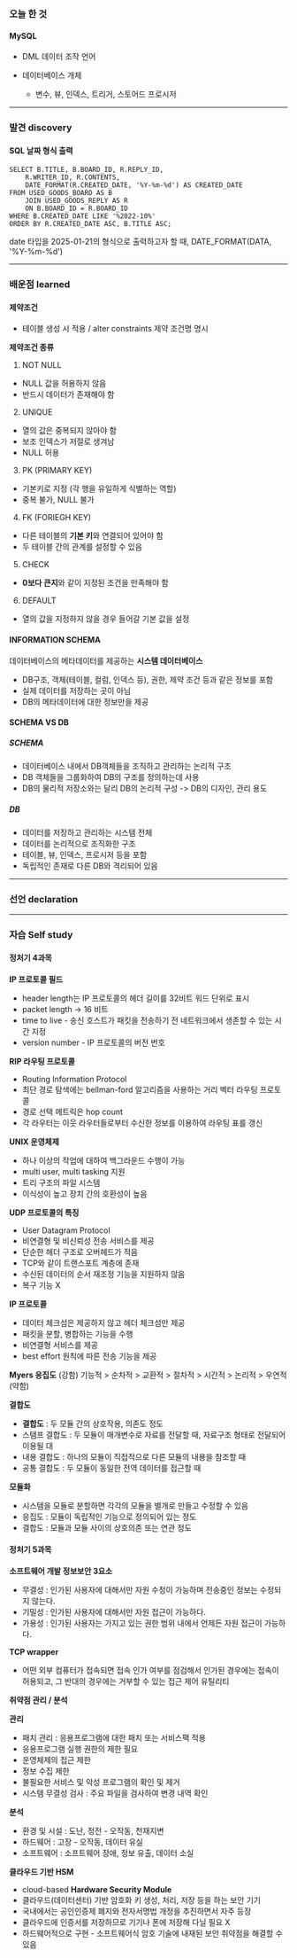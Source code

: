 
### 오늘 한 것

#### MySQL

- DML 데이터 조작 언어

- 데이터베이스 개체

  - 변수, 뷰, 인덱스, 트리거, 스토어드 프로시저
  
  
***


### 발견 discovery

#### SQL 날짜 형식 출력

    SELECT B.TITLE, B.BOARD_ID, R.REPLY_ID,
        R.WRITER_ID, R.CONTENTS, 
        DATE_FORMAT(R.CREATED_DATE, '%Y-%m-%d') AS CREATED_DATE
    FROM USED_GOODS_BOARD AS B
        JOIN USED_GOODS_REPLY AS R 
        ON B.BOARD_ID = R.BOARD_ID
    WHERE B.CREATED_DATE LIKE '%2022-10%'
    ORDER BY R.CREATED_DATE ASC, B.TITLE ASC;

date 타입을 2025-01-21의 형식으로 출력하고자 할 때, DATE_FORMAT(DATA, '%Y-%m-%d')



***


### 배운점 learned

#### 제약조건

- 테이블 생성 시 적용 / alter constraints 제약 조건명 명시

**제약조건 종류**

1) NOT NULL
- NULL 값을 허용하지 않음
- 반드시 데이터가 존재해야 함

2) UNIQUE
- 열의 값은 중복되지 않아야 함
- 보조 인덱스가 저절로 생겨남
- NULL 허용

3) PK (PRIMARY KEY)
- 기본키로 지정 (각 행을 유일하게 식별하는 역할)
- 중복 불가, NULL 불가

4) FK (FORIEGH KEY)
- 다른 테이블의 **기본 키**와 연결되어 있어야 함
- 두 테이블 간의 관계를 설정할 수 있음

5) CHECK
- **0보다 큰지**와 같이 지정된 조건을 만족해야 함

6) DEFAULT
- 열의 값을 지정하지 않을 경우 들어갈 기본 값을 설정


#### INFORMATION SCHEMA

데이터베이스의 메타데이터를 제공하는 **시스템 데이터베이스**

- DB구조, 객체(테이블, 컬럼, 인덱스 등), 권한, 제약 조건 등과 같은 정보를 포함
- 실제 데이터를 저장하는 곳이 아님
- DB의 메타데이터에 대한 정보만을 제공



#### SCHEMA VS DB

##### SCHEMA

- 데이터베이스 내에서 DB객체들을 조직하고 관리하는 논리적 구조
- DB 객체들을 그룹화하여 DB의 구조를 정의하는데 사용
- DB의 물리적 저장소와는 달리 DB의 논리적 구성 -> DB의 디자인, 관리 용도

##### DB

- 데이터를 저장하고 관리하는 시스템 전체
- 데이터를 논리적으로 조직화한 구조
- 테이블, 뷰, 인덱스, 프로시저 등을 포함
- 독립적인 존재로 다른 DB와 격리되어 있음
   
***

### 선언 declaration



***

### 자습 Self study

#### 정처기 4과목

**IP 프로토콜 필드**

- header length는 IP 프로토콜의 헤더 길이를 32비트 워드 단위로 표시
- packet length -> 16 비트
- time to live - 송신 호스트가 패킷을 전송하기 전 네트워크에서 생존할 수 있는 시간 지정
- version number - IP 프로토콜의 버전 번호

**RIP 라우팅 프로토콜**

- Routing Information Protocol
- 최단 경로 탐색에는 bellman-ford 알고리즘을 사용하는 거리 벡터 라우팅 프로토콜
- 경로 선택 메트릭은 hop count
- 각 라우터는 이웃 라우터들로부터 수신한 정보를 이용하여 라우팅 표를 갱신


**UNIX 운영체제**

- 하나 이상의 작업에 대하여 백그라운드 수행이 가능
- multi user, multi tasking 지원
- 트리 구조의 파일 시스템
- 이식성이 높고 장치 간의 호환성이 높음


**UDP 프로토콜의 특징**

- User Datagram Protocol
- 비연결형 및 비신뢰성 전송 서비스를 제공
- 단순한 헤더 구조로 오버헤드가 적음
- TCP와 같이 트랜스포트 계층에 존재
- 수신된 데이터의 순서 재조정 기능을 지원하지 않음
- 복구 기능 X

**IP 프로토콜**

- 데이터 체크섬은 제공하지 않고 헤더 체크섬만 제공
- 패킷을 분할, 병합하는 기능을 수행
- 비연결형 서비스를 제공
- best effort 원칙에 따른 전송 기능을 제공

**Myers 응집도**
(강함) 기능적 > 순차적 > 교환적 > 절차적 > 시간적 > 논리적 > 우연적 (약함)

**결합도**

- **결합도** : 두 모듈 간의 상호작용, 의존도 정도
- 스탬프 결합도 : 두 모듈이 매개변수로 자료를 전달할 때, 자료구조 형태로 전달되어 이용될 대
- 내용 결합도 : 하나의 모듈이 직접적으로 다른 모듈의 내용을 참조할 때
- 공통 결합도 : 두 모듈이 동일한 전역 데이터를 접근할 때

**모듈화**

- 시스템을 모듈로 분할하면 각각의 모듈을 별개로 만들고 수정할 수 있음
- 응집도 : 모듈이 독립적인 기능으로 정의되어 있는 정도
- 결합도 : 모듈과 모듈 사이의 상호의존 또는 연관 정도


#### 정처기 5과목

**소프트웨어 개발 정보보안 3요소**

- 무결성 : 인가된 사용자에 대해서만 자원 수정이 가능하며 전송중인 정보는 수정되지 않는다.
- 기밀성 : 인가된 사용자에 대해서만 자원 접근이 가능하다.
- 가용성 : 인가된 사용자는 가지고 있는 권한 범위 내에서 언제든 자원 접근이 가능하다.

**TCP wrapper**

- 어떤 외부 컴퓨터가 접속되면 접속 인가 여부를 점검해서 인가된 경우에는 접속이 허용되고, 그 반대의 경우에는 거부할 수 있는 접근 제어 유틸리티

**취약점 관리 / 분석**

**관리**

- 패치 관리 : 응용프로그램에 대한 패치 또는 서비스팩 적용
- 응용프로그램 실행 권한의 제한 필요
- 운영체제의 접근 제한
- 정보 수집 제한
- 불필요한 서비스 및 악성 프로그램의 확인 및 제거
- 시스템 무결성 검사 : 주요 파일을 검사하여 변경 내역 확인


**분석**

- 환경 및 시설 : 도난, 정전 - 오작동, 천재지변
- 하드웨어 : 고장 - 오작동, 데이터 유실
- 소프트웨어 : 소프트웨어 장애, 정보 유출, 데이터 소실


**클라우드 기반 HSM**

- cloud-based **Hardware Security Module**
- 클라우드(데이터센터) 기반 암호화 키 생성, 처리, 저장 등을 하는 보안 기기
- 국내에서는 공인인증제 폐지와 전자서명법 개정을 추진하면서 자주 등장
- 클라우드에 인증서를 저장하므로 기기나 폰에 저장해 다닐 필요 X
- 하드웨어적으로 구현 - 소프트웨어식 암호 기술에 내재된 보안 취약점을 해결할 수 있음
